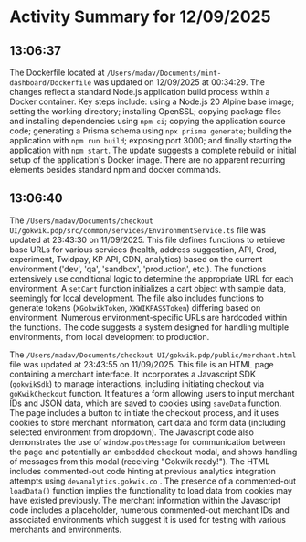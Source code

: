 # Activity Summary for 12/09/2025

## 13:06:37
The Dockerfile located at `/Users/madav/Documents/mint-dashboard/Dockerfile` was updated on 12/09/2025 at 00:34:29.  The changes reflect a standard Node.js application build process within a Docker container.  Key steps include: using a Node.js 20 Alpine base image; setting the working directory; installing OpenSSL; copying package files and installing dependencies using `npm ci`; copying the application source code; generating a Prisma schema using `npx prisma generate`; building the application with `npm run build`; exposing port 3000; and finally starting the application with `npm start`.  The update suggests a complete rebuild or initial setup of the application's Docker image.  There are no apparent recurring elements besides standard npm and docker commands.


## 13:06:40
The `/Users/madav/Documents/checkout UI/gokwik.pdp/src/common/services/EnvironmentService.ts` file was updated at 23:43:30 on 11/09/2025.  This file defines functions to retrieve base URLs for various services (health, address suggestion, API, Cred, experiment, Twidpay, KP API, CDN, analytics) based on the current environment ('dev', 'qa', 'sandbox', 'production', etc.).  The functions extensively use conditional logic to determine the appropriate URL for each environment.  A `setCart` function initializes a cart object with sample data, seemingly for local development.  The file also includes functions to generate tokens (`XGokwikToken`, `XKWIKPASSToken`) differing based on environment.  Numerous environment-specific URLs are hardcoded within the functions.  The code suggests a system designed for handling multiple environments, from local development to production.

The `/Users/madav/Documents/checkout UI/gokwik.pdp/public/merchant.html` file was updated at 23:43:55 on 11/09/2025. This file is an HTML page containing a merchant interface.  It incorporates a Javascript SDK (`gokwikSdk`) to manage interactions, including initiating checkout via `goKwikCheckout` function.  It features a form allowing users to input merchant IDs and JSON data, which are saved to cookies using `saveData` function.  The page includes a button to initiate the checkout process, and it uses cookies to store merchant information, cart data and form data (including selected environment from dropdown).  The Javascript code also demonstrates the use of `window.postMessage` for communication between the page and potentially an embedded checkout modal, and shows  handling of messages from this modal (receiving "Gokwik ready!"). The HTML includes commented-out code hinting at previous analytics integration attempts using `devanalytics.gokwik.co` .  The presence of a commented-out `loadData()` function implies the functionality to load data from cookies may have existed previously.  The merchant information within the Javascript code includes a placeholder, numerous commented-out merchant IDs and associated environments which suggest it is used for testing with various merchants and environments.
